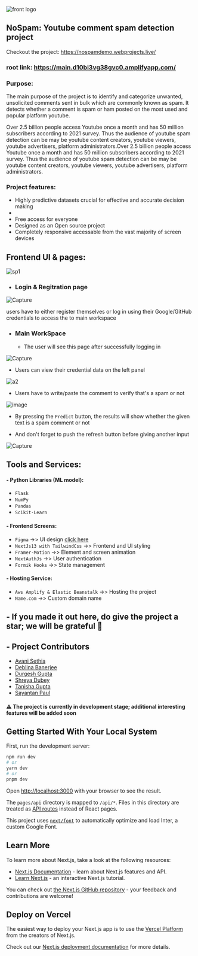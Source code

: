 ![front logo](https://user-images.githubusercontent.com/103353878/227656802-6af14ca1-87c4-419d-9d7c-f8f6e42c65e4.png)


## NoSpam: Youtube comment spam detection project

Checkout the project: https://nospamdemo.webprojects.live/

### root link: https://main.d10bi3vg38gvc0.amplifyapp.com/


### Purpose:

The main purpose of the project is to identify and categorize unwanted, unsolicited comments sent in bulk which are commonly known as spam. It detects  whether a comment is spam or ham posted  on the most used and popular platform youtube.

Over 2.5 billion people access Youtube once a month and has 50 million subscribers according to 2021 survey. Thus the audience of youtube spam detection can be may  be youtube content creators, youtube viewers, youtube advertisers, platform administrators.Over 2.5 billion people access Youtube once a month and has 50 million subscribers according to 2021 survey. Thus the audience of youtube spam detection can be may  be youtube content creators, youtube viewers, youtube advertisers, platform administrators.

### Project features:

*	Highly predictive datasets crucial for effective and accurate decision making
*	
*	Free access for everyone
*	Designed as an Open source project  
* Completely responsive accessable from the vast majority of screen devices

## Frontend UI & pages:

![sp1](https://user-images.githubusercontent.com/103353878/227650381-0a04af3b-3fbe-4d76-b68b-1dd70f29eab2.PNG)

* ### Login & Regitration page

![Capture](https://user-images.githubusercontent.com/103353878/227655460-72f2b4cd-aa23-4b7f-be0b-90d49fbfd2a0.PNG)

users have to either register themselves or log in using their Google/GitHub credentials to access the to main workspace

* ### Main WorkSpace

  - The user will see this page after successfully logging in

![Capture](https://user-images.githubusercontent.com/103353878/227705279-552295a6-28f8-467c-9141-bbf9c8f913ea.PNG)

   - Users can view their credential data on the left panel

![a2](https://user-images.githubusercontent.com/103353878/227705419-c191185f-9bf0-42f6-996d-42a36f8bae49.PNG)
  
  - Users have to write/paste the comment to verify that's a spam or not

![image](https://user-images.githubusercontent.com/103353878/227705757-84caa3f9-c866-4feb-82b6-facca3617bdb.png)

  - By pressing the `Predict` button, the results will show whether the given text is a spam comment or not
  
  - And don't forget to push the refresh button before giving another input 
  
![Capture](https://user-images.githubusercontent.com/103353878/227705828-ac409c3a-9a3e-4283-9325-5c5d7cbd2e63.PNG)


## Tools and Services:

#### - Python Libraries (ML model):

 - `Flask`
 - `NumPy`
 - `Pandas`
 - `Scikit-Learn`
 
#### - Frontend Screens:
 - `Figma` ->> UI design [click here](https://www.figma.com/file/V1lKivkZNzdv1dsqenkt6g/NoSpam.?node-id=13%3A99&t=F76R8h3CK84ar0n1-1)
 - `NextJs13 with TailwindCss` ->> Frontend and UI styling
 - `Framer-Motion` ->> Element and screen animation
 - `NextAuthJs` ->> User authentication
 - `Formik Hooks` ->> State management
 
#### - Hosting Service:

 - `Aws Amplify & Elastic Beanstalk` ->> Hosting the project
 - `Name.com` ->> Custom domain name

## - If you made it out here, do give the project a star; we will be grateful :stars:

## - Project Contributors

+ [Avani Sethia](https://www.linkedin.com/in/avani-sethia-84b64621b) 
+ [Deblina Banerjee](https://www.linkedin.com/in/deblina-banerjee-231290206)
+ [Durgesh Gupta](https://www.linkedin.com/in/durgesh-gupta-66017811a/)
+ [Shreya Dubey](https://www.linkedin.com/in/shreya-dubey-a03b2a232/)
+ [Tanisha Gupta](https://www.linkedin.com/in/tanisha-gupta-a81158210)
+ [Sayantan Paul](https://www.linkedin.com/in/imsayantanpaul/)

#### :warning: The project is currently in development stage; additional interesting features will be added soon 

 ## Getting Started With Your Local System

First, run the development server:

```bash
npm run dev
# or
yarn dev
# or
pnpm dev
```

Open [http://localhost:3000](http://localhost:3000) with your browser to see the result.



The `pages/api` directory is mapped to `/api/*`. Files in this directory are treated as [API routes](https://nextjs.org/docs/api-routes/introduction) instead of React pages.

This project uses [`next/font`](https://nextjs.org/docs/basic-features/font-optimization) to automatically optimize and load Inter, a custom Google Font.

## Learn More

To learn more about Next.js, take a look at the following resources:

- [Next.js Documentation](https://nextjs.org/docs) - learn about Next.js features and API.
- [Learn Next.js](https://nextjs.org/learn) - an interactive Next.js tutorial.

You can check out [the Next.js GitHub repository](https://github.com/vercel/next.js/) - your feedback and contributions are welcome!

## Deploy on Vercel

The easiest way to deploy your Next.js app is to use the [Vercel Platform](https://vercel.com/new?utm_medium=default-template&filter=next.js&utm_source=create-next-app&utm_campaign=create-next-app-readme) from the creators of Next.js.

Check out our [Next.js deployment documentation](https://nextjs.org/docs/deployment) for more details.
